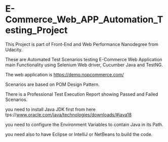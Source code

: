 # E-Commerce_Web_APP_Automation_Testing_Project
This Project is part of Front-End and Web Performance Nanodegree from Udacity.

These are Automated Test Scenarios testing E-Commerce Web Application main Functionality using Selenium Web driver, Cucumber Java and TestNG. 

The web application is https://demo.nopcommerce.com/

Scenarios are based on POM Design Pattern.

There is a Professional Test Execution Report showing Passed and Failed Scenarios.

you need to install Java JDK first from here tps://www.oracle.com/java/technologies/downloads/#java18

you need to configure the Environment Variables to contain Java in its Path.

you need also to have Eclipse or IntelliJ or NetBeans to build the code.
